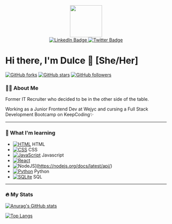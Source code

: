 <div id="header" align="center">
  <img src="https://media.giphy.com/media/hmdApHQb2hdfdKu6jg/giphy.gif" width="100" border-radius:"50%"/>
</div>

<div id="badges" align="center">
  <a href="https://www.linkedin.com/in/dulce-flores-conde/">
    <img src="https://img.shields.io/badge/LinkedIn-blue?style=for-the-badge&logo=linkedin&logoColor=white" alt="LinkedIn Badge"/>
  </a>
  <a href="https://twitter.com/IamDulce_">
    <img src="https://img.shields.io/badge/Twitter-blue?style=for-the-badge&logo=twitter&logoColor=white" alt="Twitter Badge"/>
  </a>
</div>


# Hi there, I'm Dulce 👋 [She/Her]
[![GitHub forks](https://img.shields.io/github/forks/iamdulce/rock-paper-scissors-.svg?style=social&label=Fork&maxAge=2592000)](https://GitHub.com/iamdulce/rock-paper-scissors-/network/)
[![GitHub stars](https://img.shields.io/github/stars/iamdulce/rock-paper-scissors-.svg?style=social&label=Star&maxAge=2592000)](https://GitHub.com/iamdulce/rock-paper-scissors-/stargazers)
[![GitHub followers](https://img.shields.io/github/followers/iamdulce.svg?style=social&label=Follow&maxAge=2592000)](https://github.com/iamdulce?tab=followers)

### 👩‍💻 About Me

Former IT Recruiter who decided to be in the other side of the table.

Working as a Junior Frontend Dev at Wejyc and cursing a Full Stack Development Bootcamp on KeepCoding✨

---

### 🌱 What I'm learning

* [![HTML](https://img.shields.io/badge/--E34F26?logo=html5&logoColor=000)](https://developer.mozilla.org/es/docs/Web/HTML) HTML
* [![CSS](https://img.shields.io/badge/--1572B6?logo=css3&logoColor=000)](https://developer.mozilla.org/es/docs/Web/CSS) CSS
* [![JavaScript](https://img.shields.io/badge/--F7DF1E?logo=javascript&logoColor=000)](https://www.javascript.com/) Javascript
* [![React](https://img.shields.io/badge/-ReactJs-61DAFB?logo=react&logoColor=white&style=for-the-badge)](https://legacy.reactjs.org/) 
* ![NodeJS](https://img.shields.io/badge/node.js-6DA55F?style=for-the-badge&logo=node.js&logoColor=white)](https://nodejs.org/docs/latest/api/) 
* [![Python](https://img.shields.io/badge/--3776AB?logo=python&logoColor=000)](https://www.python.org/) Python
* [![SQLite](https://img.shields.io/badge/--003B57?logo=sqlite&logoColor=000)](https://www.sqlite.org/) SQL


---

### 🔥 My Stats

[![Anurag's GitHub stats](https://github-readme-stats.vercel.app/api?username=iamdulce&show_icons=true&theme=radical)](https://github.com/iamdulce/github-readme-stats)

[![Top Langs](https://github-readme-stats.vercel.app/api/top-langs/?username=iamdulce&layout=compact&theme=radical)](https://github.com/iamdulce/github-readme-stats)

<!--
**iamdulce/iamdulce** is a ✨ _special_ ✨ repository because its `README.md` (this file) appears on your GitHub profile.

Here are some ideas to get you started:

- 🔭 I’m currently working on ...
- 🌱 I’m currently learning ...
- 👯 I’m looking to collaborate on ...
- 🤔 I’m looking for help with ...
- 💬 Ask me about ...
- 📫 How to reach me: ...
- 😄 Pronouns: ...
- ⚡ Fun fact: ...
-->
